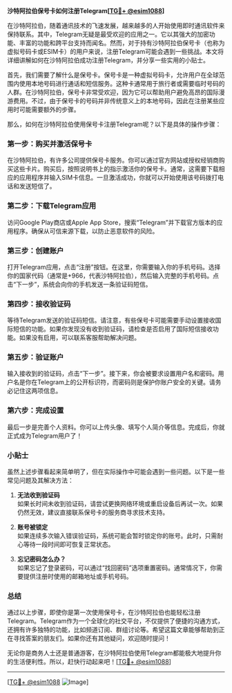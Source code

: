 **沙特阿拉伯保号卡如何注册Telegram[[TG💪+ @esim1088](https://t.me/s/esim1088)]**

在沙特阿拉伯，随着通讯技术的飞速发展，越来越多的人开始使用即时通讯软件来保持联系。其中，Telegram无疑是最受欢迎的应用之一。它以其强大的加密功能、丰富的功能和跨平台支持而闻名。然而，对于持有沙特阿拉伯保号卡（也称为虚拟号码卡或ESIM卡）的用户来说，注册Telegram可能会遇到一些挑战。本文将详细讲解如何在沙特阿拉伯成功注册Telegram，并分享一些实用的小贴士。

首先，我们需要了解什么是保号卡。保号卡是一种虚拟号码卡，允许用户在全球范围内使用本地号码进行通话和短信服务。这种卡通常用于旅行者或需要临时号码的人群。在沙特阿拉伯，保号卡非常受欢迎，因为它可以帮助用户避免高昂的国际漫游费用。不过，由于保号卡的号码并非传统意义上的本地号码，因此在注册某些应用时可能需要额外的步骤。

那么，如何在沙特阿拉伯使用保号卡注册Telegram呢？以下是具体的操作步骤：

### 第一步：购买并激活保号卡

在沙特阿拉伯，有许多公司提供保号卡服务。你可以通过官方网站或授权经销商购买这些卡片。购买后，按照说明书上的指示激活你的保号卡。通常，这需要下载相应的应用程序并输入SIM卡信息。一旦激活成功，你就可以开始使用该号码拨打电话和发送短信了。

### 第二步：下载Telegram应用

访问Google Play商店或Apple App Store，搜索“Telegram”并下载官方版本的应用程序。确保从可信来源下载，以防止恶意软件的风险。

### 第三步：创建账户

打开Telegram应用，点击“注册”按钮。在这里，你需要输入你的手机号码。选择你的国家代码（通常是+966，代表沙特阿拉伯），然后输入完整的手机号码。点击“下一步”，系统会向你的手机发送一条验证码短信。

### 第四步：接收验证码

等待Telegram发送的验证码短信。请注意，有些保号卡可能需要手动设置接收国际短信的功能。如果你发现没有收到验证码，请检查是否启用了国际短信接收功能。如果没有启用，可以联系客服帮助解决问题。

### 第五步：验证账户

输入接收到的验证码，点击“下一步”。接下来，你会被要求设置用户名和密码。用户名是你在Telegram上的公开标识符，而密码则是保护你账户安全的关键。请务必记住这两项信息。

### 第六步：完成设置

最后一步是完善个人资料。你可以上传头像、填写个人简介等信息。完成后，你就正式成为Telegram用户了！

### 小贴士

虽然上述步骤看起来简单明了，但在实际操作中可能会遇到一些问题。以下是一些常见问题及其解决方法：

1. **无法收到验证码**  
   如果长时间未收到验证码，请尝试更换网络环境或重启设备后再试一次。如果仍然无效，建议直接联系保号卡的服务商寻求技术支持。

2. **账号被锁定**  
   如果连续多次输入错误验证码，系统可能会暂时锁定你的账号。此时，只需耐心等待一段时间即可恢复正常状态。

3. **忘记密码怎么办？**  
   如果忘记了登录密码，可以通过“找回密码”选项重置密码。通常情况下，你需要提供注册时使用的邮箱地址或手机号码。

### 总结

通过以上步骤，即使你是第一次使用保号卡，在沙特阿拉伯也能轻松注册Telegram。Telegram作为一个全球化的社交平台，不仅提供了便捷的沟通方式，还拥有许多独特的功能，比如频道订阅、群组讨论等。希望这篇文章能够帮助到正在寻找答案的朋友们。如果你还有其他疑问，欢迎随时提问！

无论你是商务人士还是普通游客，在沙特阿拉伯使用Telegram都能极大地提升你的生活便利性。所以，赶快行动起来吧！[[TG💪+ @esim1088](https://t.me/s/esim1088)]

---

[[TG💪+ @esim1088](https://t.me/s/esim1088) ![Image](https://i.postimg.cc/4NQfJmqS/Snipaste-2025-05-13-00-14-12.png)]